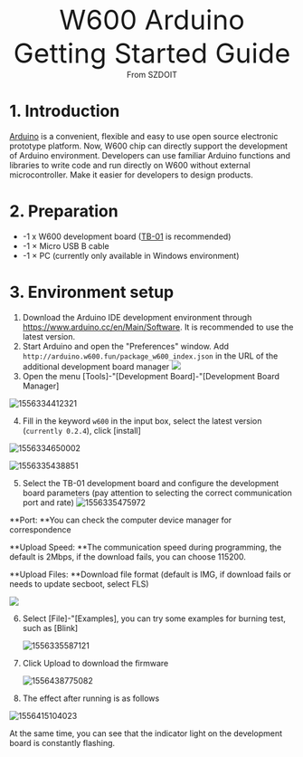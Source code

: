 <center><font size=10>W600 Arduino Getting Started Guide</center></font>
<center> From SZDOIT</center>

# 1. Introduction

[Arduino](https://baike.baidu.com/item/Arduino) is a convenient, flexible and easy to use open source electronic prototype platform. Now, W600 chip can directly support the development of Arduino environment. Developers can use familiar Arduino functions and libraries to write code and run directly on W600 without external microcontroller. Make it easier for developers to design products.

# 2. Preparation

-  -1 x W600 development board ([TB-01](http://shop.thingsturn.com) is recommended)
-  -1 × Micro USB B cable
-  -1 × PC (currently only available in Windows environment)

# 3. Environment setup

1. Download the Arduino IDE development environment through https://www.arduino.cc/en/Main/Software. It is recommended to use the latest version.
2. Start Arduino and open the "Preferences" window. Add `http://arduino.w600.fun/package_w600_index.json` in the URL of the additional development board manager
   ![](1556334078542.png)
3. Open the menu [Tools]-"[Development Board]-"[Development Board Manager]

![1556334412321](1556334412321.png)

4. Fill in the keyword `w600` in the input box, select the latest version (`currently 0.2.4`), click [install]

![1556334650002](1556334650002.png)

![1556335438851](1556335438851.png)

5. Select the TB-01 development board and configure the development board parameters (pay attention to selecting the correct communication port and rate)
   ![1556335475972](1556335475972.png)

**Port: **You can check the computer device manager for correspondence

**Upload Speed: **The communication speed during programming, the default is 2Mbps, if the download fails, you can choose 115200.

**Upload Files: **Download file format (default is IMG, if download fails or needs to update secboot, select FLS)

 ![](28194943723.jpeg)

6. Select [File]-"[Examples], you can try some examples for burning test, such as [Blink]

   ![1556335587121](1556335587121.png)

7. Click Upload to download the firmware

   ![1556438775082](1556438775082.png)

8. The effect after running is as follows

![1556415104023](1556415104023.png)

 At the same time, you can see that the indicator light on the development board is constantly flashing.